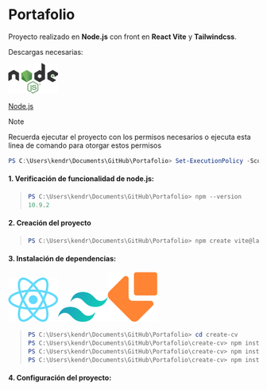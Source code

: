 # Portafolio
Proyecto realizado en **Node.js** con front en **React Vite** y **Tailwindcss**.


Descargas necesarias:

![](Recursos/images.png)

[Node.js](https://nodejs.org/es/download)


>[!NOTE] 
>Recuerda ejecutar el proyecto con los permisos necesarios o ejecuta esta linea de comando para otorgar estos permisos
>```powershell
>PS C:\Users\kendr\Documents\GitHub\Portafolio> Set-ExecutionPolicy -Scope Process -ExecutionPolicy Bypass
>```
>

#### 1. Verificación de funcionalidad de  node.js:
>```powershell
>PS C:\Users\kendr\Documents\GitHub\Portafolio> npm --version
>10.9.2
>```

#### 2. Creación del proyecto
>```powershell
>PS C:\Users\kendr\Documents\GitHub\Portafolio> npm create vite@lastest
>```

#### 3. Instalación de dependencias:
![](Recursos/images2.png)![](Recursos/images3.png)![](Recursos/images4.png)
>```powershell
>PS C:\Users\kendr\Documents\GitHub\Portafolio> cd create-cv
>PS C:\Users\kendr\Documents\GitHub\Portafolio\create-cv> npm install 
>PS C:\Users\kendr\Documents\GitHub\Portafolio\create-cv> npm install tailwindcss @tailwindcss/vite
>PS C:\Users\kendr\Documents\GitHub\Portafolio\create-cv> npm install emailjs-com
>```

#### 4. Configuración del proyecto:
